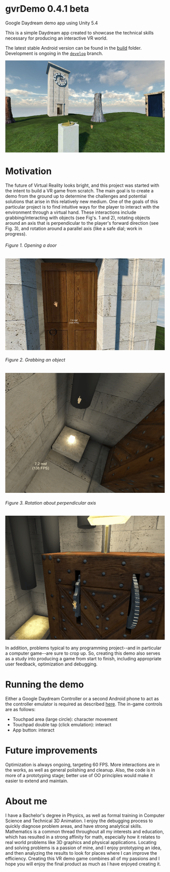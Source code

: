 # gvrDemo 0.4.1 beta
Google Daydream demo app using Unity 5.4

This is a simple Daydream app created to showcase the technical skills necessary for producing an interactive VR world.

The latest stable Android version can be found in the [build](https://github.com/jdknox/vrDemo/tree/master/build) folder.  Development is ongoing in the [`develop`](https://github.com/jdknox/vrDemo/tree/develop) branch.

![overview of game island](docs/img/island_01.jpg?raw=true "Overview of island")


# Motivation
The future of Virtual Reality looks bright, and this project was started with the intent to build a VR game from scratch.  The main goal is to create a demo from the ground up to determine the challenges and potential solutions that arise in this relatively new medium.  One of the goals of this particular project is to find intuitive ways for the player to interact with the environment through a virtual hand.  These interactions include grabbing/interacting with objects (see Fig's. 1 and 2), rotating objects around an axis that is perpendicular to the player's forward direction (see Fig. 3), and rotation around a parallel axis (like a safe dial; work in progress).
###### Figure 1. Opening a door
![door opening example](docs/img/door_opening.jpg?raw=true "Opening a door")

###### Figure 2. Grabbing an object
![object grabbing example](docs/img/cube_grab.gif?raw=true "Grabbing a cube")

###### Figure 3. Rotation about perpendicular axis
![gear rotation example](docs/img/gear_rotation.gif "Rotation about perpendicular axis")

In addition, problems typical to any programming project--and in particular a computer game--are sure to crop up.  So, creating this demo also serves as a study into producing a game from start to finish, including appropriate user feedback, optimization and debugging.


# Running the demo
Either a Google Daydream Controller or a second Android phone to act as the controller emulator is required as described [here](https://developers.google.com/vr/concepts/controller-emulator).
The in-game controls are as follows:
* Touchpad area (large circle): character movement
* Touchpad double tap (click emulation): interact
* App button: interact


# Future improvements
Optimization is always ongoing, targeting 60 FPS.  More interactions are in the works, as well as general polishing and cleanup.  Also, the code is in more of a prototyping stage; better use of OO principles would make it easier to extend and maintain.


# About me
I have a Bachelor's degree in Physics, as well as formal training in Computer Science and Technical 3D Animation.  I enjoy the debugging process to quickly diagnose problem areas, and have strong analytical skills.  Mathematics is a common thread throughout all my interests and education, which has resulted in a strong affinity for math, especially how it relates to real world problems like 3D graphics and physical applications.  Locating and solving problems is a passion of mine, and I enjoy prototyping an idea, and then analyzing the results to look for places where I can improve the efficiency.  Creating this VR demo game combines all of my passions and I hope you will enjoy the final product as much as I have enjoyed creating it.
